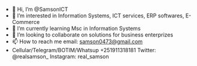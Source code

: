 - 👋 Hi, I’m @SamsonICT
- 👀 I’m interested in Information Systems, ICT services, ERP softwares, E-Commerce
- 🌱 I’m currently learning Msc in Information Systems
- 💞️ I’m looking to collaborate on solutions for business enterprizes
- 📫 How to reach me email: samson0473@gmail.com
-  Cellular/Telegram/BOTIM/Whatsup +251911318181 Twitter: @realsamson_ Instagram: real_samson
<!---
SamsonICT/SamsonICT is a ✨ special ✨ repository because its `README.md` (this file) appears on your GitHub profile.
You can click the Preview link to take a look at your changes.
--->
